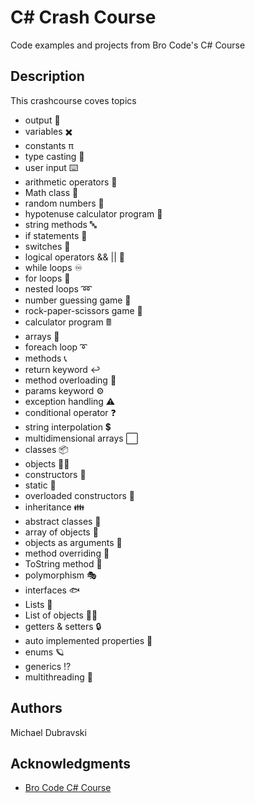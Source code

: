 # C# Crash Course

Code examples and projects from Bro Code's C# Course

## Description

This crashcourse coves topics

* output 💬
* variables ✖️
* constants π
* type casting 💱
* user input ⌨️
* arithmetic operators 🧮
* Math class 📏
* random numbers 🎲
* hypotenuse calculator program 📐
* string methods 🔤
* if statements 🤔
* switches 🔀
* logical operators && || 🔣
* while loops ♾️
* for loops 🔁
* nested loops ➿
* number guessing game 🔢
* rock-paper-scissors game 🗿
* calculator program 🖩
* arrays 🚗
* foreach loop ➰
* methods 📞
* return keyword ↩️
* method overloading 🤯
* params keyword ⚙️
* exception handling ⚠️
* conditional operator ❓
* string interpolation 💲
* multidimensional arrays ⬜
* classes 📦
* objects 🧍‍♂️
* constructors 👷
* static 🚫
* overloaded constructors 🍕
* inheritance 👪
* abstract classes 👻
* array of objects 🏬
* objects as arguments 🧳
* method overriding 🙅
* ToString method 💭
* polymorphism 🎭
* interfaces 🐟
* Lists 📃
* List of objects 🦸‍♂️
* getters & setters 🔒
* auto implemented properties 🔐
* enums 🪐
* generics ⁉️
* multithreading 🧶

## Authors

Michael Dubravski  

## Acknowledgments

* [Bro Code C# Course](https://www.youtube.com/watch?v=wxznTygnRfQ&t=1440s)
